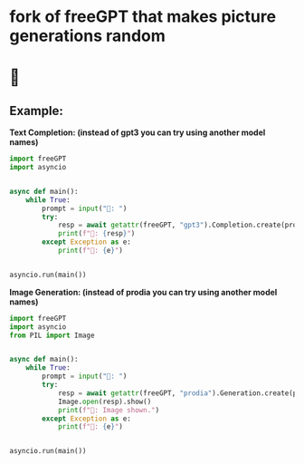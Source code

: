 # fork of freeGPT that makes picture generations random
# 🍴

## Example:

**Text Completion: (instead of gpt3 you can try using another model names)**
```python
import freeGPT
import asyncio


async def main():
    while True:
        prompt = input("👦: ")
        try:
            resp = await getattr(freeGPT, "gpt3").Completion.create(prompt)
            print(f"🤖: {resp}")
        except Exception as e:
            print(f"🤖: {e}")


asyncio.run(main())
```

**Image Generation: (instead of prodia you can try using another model names)**
```python
import freeGPT
import asyncio
from PIL import Image


async def main():
    while True:
        prompt = input("👦: ")
        try:
            resp = await getattr(freeGPT, "prodia").Generation.create(prompt)
            Image.open(resp).show()
            print(f"🤖: Image shown.")
        except Exception as e:
            print(f"🤖: {e}")


asyncio.run(main())
```
